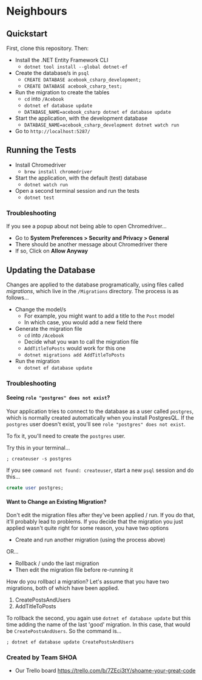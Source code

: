 # Neighbours

## Quickstart

First, clone this repository. Then:

- Install the .NET Entity Framework CLI
  * `dotnet tool install --global dotnet-ef`
- Create the database/s in `psql`
  * `CREATE DATABASE acebook_csharp_development;`
  * `CREATE DATABASE acebook_csharp_test;`
- Run the migration to create the tables
  * `cd` into `/Acebook`
  * `dotnet ef database update`
  * `DATABASE_NAME=acebook_csharp dotnet ef database update`
- Start the application, with the development database
  * `DATABASE_NAME=acebook_csharp_development dotnet watch run`
- Go to `http://localhost:5287/`

## Running the Tests

- Install Chromedriver
  * `brew install chromedriver`
- Start the application, with the default (test) database
  * `dotnet watch run`
- Open a second terminal session and run the tests
  * `dotnet test`

### Troubleshooting

If you see a popup about not being able to open Chromedriver...
- Go to **System Preferences > Security and Privacy > General**
- There should be another message about Chromedriver there
- If so, Click on **Allow Anyway**

## Updating the Database

Changes are applied to the database programatically, using files called _migrations_, which live in the `/Migrations` directory. The process is as follows...

- Change the model/s
  * For example, you might want to add a title to the `Post` model
  * In which case, you would add a new field there
- Generate the migration file
  * `cd` into `/Acebook`
  * Decide what you wan to call the migration file
  * `AddTitleToPosts` would work for this one
  * `dotnet migrations add AddTitleToPosts`
- Run the migration
  * `dotnet ef database update`

### Troubleshooting

#### Seeing `role "postgres" does not exist`?

Your application tries to connect to the database as a user called `postgres`, which is normally created automatically when you install PostgresQL. If the `postgres` user doesn't exist, you'll see `role "postgres" does not exist`.

To fix it, you'll need to create the `postgres` user.

Try this in your terminal...

```
; createuser -s postgres
```

If you see `command not found: createuser`, start a new `psql` session and do this...

```sql
create user postgres;
```

#### Want to Change an Existing Migration?

Don't edit the migration files after they've been applied / run. If you do that, it'll probably lead to problems. If you decide that the migration you just applied wasn't quite right for some reason, you have two options

- Create and run another migration (using the process above)

OR...

- Rollback / undo the last migration
- Then edit the migration file before re-running it

How do you rollbacl a migration? Let's assume that you have two migrations, both of which have been applied.

1. CreatePostsAndUsers
2. AddTitleToPosts

To rollback the second, you again use `dotnet ef database update` but this time adding the name of the last 'good' migration. In this case, that would be `CreatePostsAndUsers`. So the command is...

```shell
; dotnet ef database update CreatePostsAndUsers
```
### Created by Team SHOA

- Our Trello board https://trello.com/b/7ZEci3tY/shoame-your-great-code

